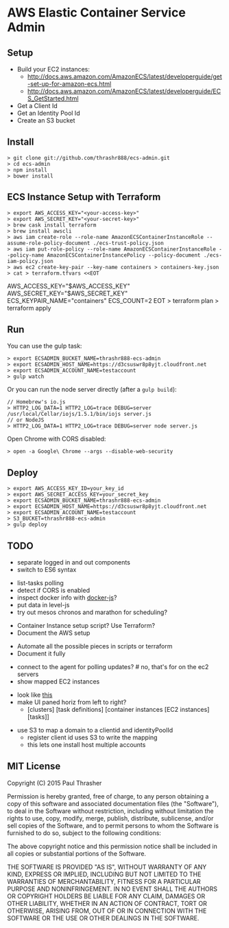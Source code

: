 AWS Elastic Container Service Admin
===================================


Setup
-----

- Build your EC2 instances:
    - http://docs.aws.amazon.com/AmazonECS/latest/developerguide/get-set-up-for-amazon-ecs.html
    - http://docs.aws.amazon.com/AmazonECS/latest/developerguide/ECS_GetStarted.html
- Get a Client Id
- Get an Identity Pool Id
- Create an S3 bucket


Install
-------

    
    > git clone git://github.com/thrashr888/ecs-admin.git
    > cd ecs-admin
    > npm install
    > bower install


ECS Instance Setup with Terraform
---------------------------------

    > export AWS_ACCESS_KEY="<your-access-key>"
    > export AWS_SECRET_KEY="<your-secret-key>"
    > brew cask install terraform
    > brew install awscli
    > aws iam create-role --role-name AmazonECSContainerInstanceRole --assume-role-policy-document ./ecs-trust-policy.json
    > aws iam put-role-policy --role-name AmazonECSContainerInstanceRole --policy-name AmazonECSContainerInstancePolicy --policy-document ./ecs-iam-policy.json
    > aws ec2 create-key-pair --key-name containers > containers-key.json
    > cat > terraform.tfvars <<EOT
AWS_ACCESS_KEY="$AWS_ACCESS_KEY"
AWS_SECRET_KEY="$AWS_SECRET_KEY"
ECS_KEYPAIR_NAME="containers"
ECS_COUNT=2
EOT
    > terraform plan
    > terraform apply

Run
---

You can use the gulp task:

    > export ECSADMIN_BUCKET_NAME=thrashr888-ecs-admin
    > export ECSADMIN_HOST_NAME=https://d3csuswr8p8yjt.cloudfront.net
    > export ECSADMIN_ACCOUNT_NAME=testaccount
    > gulp watch

Or you can run the node server directly (after a `gulp build`):

    // Homebrew's io.js
    > HTTP2_LOG_DATA=1 HTTP2_LOG=trace DEBUG=server /usr/local/Cellar/iojs/1.5.1/bin/iojs server.js
    // or NodeJS
    > HTTP2_LOG_DATA=1 HTTP2_LOG=trace DEBUG=server node server.js

Open Chrome with CORS disabled:

    > open -a Google\ Chrome --args --disable-web-security


Deploy
------

    > export AWS_ACCESS_KEY_ID=your_key_id
    > export AWS_SECRET_ACCESS_KEY=your_secret_key
    > export ECSADMIN_BUCKET_NAME=thrashr888-ecs-admin
    > export ECSADMIN_HOST_NAME=https://d3csuswr8p8yjt.cloudfront.net
    > export ECSADMIN_ACCOUNT_NAME=testaccount
    > S3_BUCKET=thrashr888-ecs-admin 
    > gulp deploy


TODO
----

+ separate logged in and out components
+ switch to ES6 syntax
- list-tasks polling
- detect if CORS is enabled
- inspect docker info with [docker-js](https://github.com/dgoujard/docker-js/)?
- put data in level-js
- try out mesos chronos and marathon for scheduling?
+ Container Instance setup script? Use Terraform?
+ Document the AWS setup
- Automate all the possible pieces in scripts or terraform
- Document it fully
+ connect to the agent for polling updates? # no, that's for on the ec2 servers
+ show mapped EC2 instances
- look like [this](https://www.gosquared.com/blog/reinvent-2014-ec2-container-service-demo)
- make UI paned horiz from left to right?
    - [clusters] [task definitions] [container instances [EC2 instances] [tasks]]
+ use S3 to map a domain to a clientid and identityPoolId
    + register client id uses S3 to write the mapping
    + this lets one install host multiple accounts


MIT License
-----------

Copyright (C) 2015 Paul Thrasher

Permission is hereby granted, free of charge, to any person obtaining a copy of this software and associated documentation files (the "Software"), to deal in the Software without restriction, including without limitation the rights to use, copy, modify, merge, publish, distribute, sublicense, and/or sell copies of the Software, and to permit persons to whom the Software is furnished to do so, subject to the following conditions:

The above copyright notice and this permission notice shall be included in all copies or substantial portions of the Software.

THE SOFTWARE IS PROVIDED "AS IS", WITHOUT WARRANTY OF ANY KIND, EXPRESS OR IMPLIED, INCLUDING BUT NOT LIMITED TO THE WARRANTIES OF MERCHANTABILITY, FITNESS FOR A PARTICULAR PURPOSE AND NONINFRINGEMENT. IN NO EVENT SHALL THE AUTHORS OR COPYRIGHT HOLDERS BE LIABLE FOR ANY CLAIM, DAMAGES OR OTHER LIABILITY, WHETHER IN AN ACTION OF CONTRACT, TORT OR OTHERWISE, ARISING FROM, OUT OF OR IN CONNECTION WITH THE SOFTWARE OR THE USE OR OTHER DEALINGS IN THE SOFTWARE.